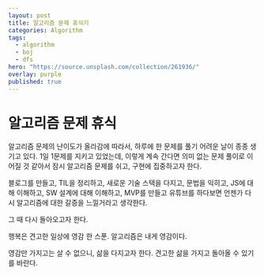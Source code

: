 ```yaml
---
layout: post
title: 알고리즘 문제 휴식기
categories: Algorithm
tags:
  - algorithm
  - boj
  - dfs
hero: "https://source.unsplash.com/collection/261936/"
overlay: purple
published: true
---
```


# 알고리즘 문제 휴식

알고리즘 문제의 난이도가 올라감에 따라서,
하루에 한 문제를 풀기 어려운 날이 종종 생기고 있다.
1일 1문제를 지키고 있었는데, 이렇게 계속 간다면
의미 없는 문제 풀이로 이어질 것 같아서
잠시 알고리즘 문제를 쉬고, 구현에 집중하고자 한다.

블로그를 만들고, TIL을 정리하고,
새로운 기술 스택을 다지고, 문법을 익히고,
JS에 대해 이해하고, SW 설계에 대해 이해하고,
MVP를 만들고 유튜브를 하다보면
언젠가 다시 알고리즘에 대한 갈증을 느낄거라고 생각한다.

그 때 다시 돌아오고자 한다.

행복은 견고한 일상에 영감 한 스푼.
알고리즘은 내게 영감이다.

영감만 가지고는 살 수 없으니, 삶을 다지고자 한다.
견고한 삶을 가지고 돌아올 수 있기를 바란다.

